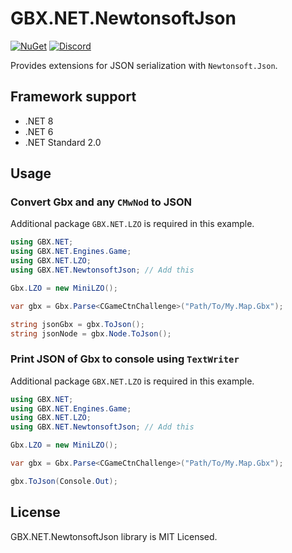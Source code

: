 # GBX.NET.NewtonsoftJson

[![NuGet](https://img.shields.io/nuget/vpre/GBX.NET.NewtonsoftJson?style=for-the-badge&logo=nuget)](https://www.nuget.org/packages/GBX.NET.NewtonsoftJson/)
[![Discord](https://img.shields.io/discord/1012862402611642448?style=for-the-badge&logo=discord)](https://discord.gg/tECTQcAWC9)

Provides extensions for JSON serialization with `Newtonsoft.Json`.

## Framework support

- .NET 8
- .NET 6
- .NET Standard 2.0

## Usage

### Convert Gbx and any `CMwNod` to JSON

Additional package `GBX.NET.LZO` is required in this example.

```cs
using GBX.NET;
using GBX.NET.Engines.Game;
using GBX.NET.LZO;
using GBX.NET.NewtonsoftJson; // Add this

Gbx.LZO = new MiniLZO();

var gbx = Gbx.Parse<CGameCtnChallenge>("Path/To/My.Map.Gbx");

string jsonGbx = gbx.ToJson();
string jsonNode = gbx.Node.ToJson();
```

### Print JSON of Gbx to console using `TextWriter`

Additional package `GBX.NET.LZO` is required in this example.

```cs
using GBX.NET;
using GBX.NET.Engines.Game;
using GBX.NET.LZO;
using GBX.NET.NewtonsoftJson; // Add this

Gbx.LZO = new MiniLZO();

var gbx = Gbx.Parse<CGameCtnChallenge>("Path/To/My.Map.Gbx");

gbx.ToJson(Console.Out);
```

## License

GBX.NET.NewtonsoftJson library is MIT Licensed.